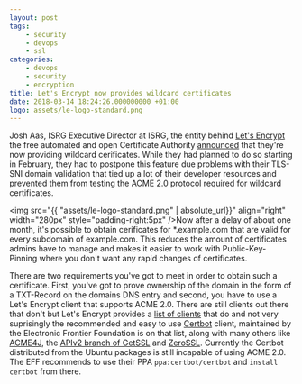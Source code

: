 ```yaml
---
layout: post
tags:
    - security
    - devops
    - ssl
categories:
    - devops
    - security
    - encryption
title: Let's Encrypt now provides wildcard certificates
date: 2018-03-14 18:24:26.000000000 +01:00
logo: assets/le-logo-standard.png
---
```

Josh Aas, ISRG Executive Director at ISRG, the entity behind [Let's Encrypt](https://www.letsencrypt.org) the free automated and open Certificate Authority [announced](https://community.letsencrypt.org/t/acme-v2-and-wildcard-certificate-support-is-live/55579) that they're now providing wildcard cerificates. While they had planned to do so starting in February, they had to postpone this feature due problems with their TLS-SNI domain validation that tied up a lot of their developer resources and prevented them from testing the ACME 2.0 protocol required for wildcard certificates.



<img src="{{ "assets/le-logo-standard.png" | absolute_url}}" align="right" width="280px" style="padding-right:5px" />Now after a delay of about one month, it's possible to obtain cerificates for *.example.com that are valid for every subdomain of example.com. This reduces the amount of certificates admins have to manage and makes it easier to work with Public-Key-Pinning where you don't want any rapid changes of certificates.

There are two requirements you've got to meet in order to obtain such a certificate. First, you've got to prove ownership of the domain in the form of a TXT-Record on the domains DNS entry and second, you have to use a Let's Encrypt client that supports ACME 2.0. There are still clients out there that don't but Let's Encrypt provides a [list of clients](https://letsencrypt.org/docs/client-options/) that do and not very suprisingly the recommended and easy to use [Certbot](https://certbot.eff.org/) client, maintained by the Electronic Frontier Foundation is on that list, along with many others like [ACME4J](https://github.com/shred/acme4j), the [APIv2 branch of GetSSL](https://github.com/srvrco/getssl/tree/APIv2) and [ZeroSSL](https://hub.docker.com/r/zerossl/client/). Currently the Certbot distributed from the Ubuntu packages is still incapable of using ACME 2.0. The EFF recommends to use their PPA ```ppa:certbot/certbot``` and ```install certbot``` from there.
